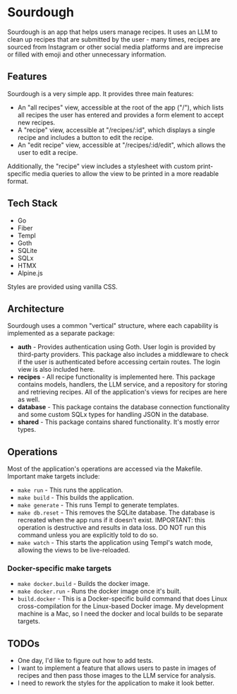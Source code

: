 # Sourdough

Sourdough is an app that helps users manage recipes. It uses an LLM to clean up recipes that are submitted by the user - many times, recipes are sourced from Instagram or other social media platforms and are imprecise or filled with emoji and other unnecessary information.

## Features

Sourdough is a very simple app. It provides three main features:

* An "all recipes" view, accessible at the root of the app ("/"), which lists all recipes the user has entered and provides a form element to accept new recipes.
* A "recipe" view, accessible at "/recipes/:id", which displays a single recipe and includes a button to edit the recipe.
* An "edit recipe" view, accessible at "/recipes/:id/edit", which allows the user to edit a recipe.

Additionally, the "recipe" view includes a stylesheet with custom print-specific media queries to allow the view to be printed in a more readable format.

## Tech Stack

* Go
* Fiber
* Templ
* Goth
* SQLite
* SQLx
* HTMX
* Alpine.js

Styles are provided using vanilla CSS.

## Architecture

Sourdough uses a common "vertical" structure, where each capability is implemented as a separate package:

* **auth** - Provides authentication using Goth. User login is provided by third-party providers. This package also includes a middleware to check if the user is authenticated before accessing certain routes. The login view is also included here.
* **recipes** - All recipe functionality is implemented here. This package contains models, handlers, the LLM service, and a repository for storing and retrieving recipes. All of the application's views for recipes are here as well.
* **database** - This package contains the database connection functionality and some custom SQLx types for handling JSON in the database.
* **shared** - This package contains shared functionality. It's mostly error types.

## Operations

Most of the application's operations are accessed via the Makefile. Important make targets include:

* `make run` - This runs the application.
* `make build` - This builds the application.
* `make generate` - This runs Templ to generate templates.
* `make db.reset` - This removes the SQLite database. The database is recreated when the app runs if it doesn't exist. IMPORTANT: this operation is destructive and results in data loss. DO NOT run this command unless you are explicitly told to do so.
* `make watch` - This starts the application using Templ's watch mode, allowing the views to be live-reloaded.

### Docker-specific make targets

* `make docker.build` - Builds the docker image.
* `make docker.run` - Runs the docker image once it's built.
* `build.docker` - This is a Docker-specific build command that does Linux cross-compilation for the Linux-based Docker image. My development machine is a Mac, so I need the docker and local builds to be separate targets.

## TODOs

* One day, I'd like to figure out how to add tests.
* I want to implement a feature that allows users to paste in images of recipes and then pass those images to the LLM service for analysis.
* I need to rework the styles for the application to make it look better.
